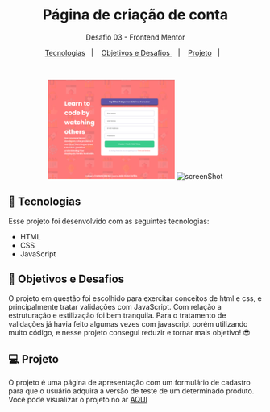 <h1 align="center"> Página de criação de conta</h1>

<p align="center">
Desafio 03 - Frontend Mentor</p>

<p align="center">
  <a href="#-tecnologias">Tecnologias</a>&nbsp;&nbsp;&nbsp;|&nbsp;&nbsp;&nbsp;
  <a href="#-projeto">Objetivos e Desafios </a>&nbsp;&nbsp;&nbsp;|&nbsp;&nbsp;&nbsp;
  <a href="#-projeto">Projeto</a>&nbsp;&nbsp;&nbsp;|&nbsp;&nbsp;&nbsp;
</p>



<br>

<p align="center"> 
  <img alt="screenShot" src="design/desktop.png" width="50%">
  <img alt="screenShot" src="validacao.png" width="50%">
  
</p>

## 🚀 Tecnologias

Esse projeto foi desenvolvido com as seguintes tecnologias:

- HTML
- CSS
- JavaScript

## 🎯 Objetivos e Desafios 

O projeto em questão foi escolhido para exercitar conceitos de html e css, e principalmente tratar validações com JavaScript. Com relação a estruturação e estilização foi bem tranquila. Para o tratamento de validações já havia feito algumas vezes com javascript porém utilizando muito código, e nesse projeto consegui reduzir e tornar mais objetivo! 😎

## 💻 Projeto

O projeto é uma página de apresentação com um formulário de cadastro para que o usuário adquira a versão de teste de um determinado produto.
Você pode visualizar o projeto no ar [AQUI](https://frontend-mentor-desafios-aboh.vercel.app/)
